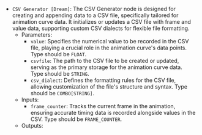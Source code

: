 - `CSV Generator [Dream]`: The CSV Generator node is designed for creating and appending data to a CSV file, specifically tailored for animation curve data. It initializes or updates a CSV file with frame and value data, supporting custom CSV dialects for flexible file formatting.
    - Parameters:
        - `value`: Specifies the numerical value to be recorded in the CSV file, playing a crucial role in the animation curve's data points. Type should be `FLOAT`.
        - `csvfile`: The path to the CSV file to be created or updated, serving as the primary storage for the animation curve data. Type should be `STRING`.
        - `csv_dialect`: Defines the formatting rules for the CSV file, allowing customization of the file's structure and syntax. Type should be `COMBO[STRING]`.
    - Inputs:
        - `frame_counter`: Tracks the current frame in the animation, ensuring accurate timing data is recorded alongside values in the CSV. Type should be `FRAME_COUNTER`.
    - Outputs:
